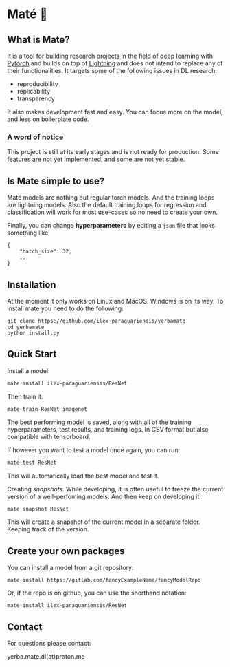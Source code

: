 # Maté 🧉

## What is Mate?
It is a tool for building research projects in the field of deep learning with [Pytorch](https://pytorch.org/) and builds on top of [Lightning](https://www.pytorchlightning.ai/) and does not intend to replace any of their functionalities. It targets some of the following issues in DL research:

- reproducibility
- replicability
- transparency

It also makes development fast and easy. You can focus more on the model, and less on boilerplate code.

### A word of notice
This project is still at its early stages and is not ready for production. Some features are not yet implemented, and some are not yet stable.


## Is Mate simple to use?
Maté models are nothing but regular torch models. And the training loops are lightning models. Also the default training loops for regression and classification will work for most use-cases so no need to create your own.

Finally, you can change **hyperparameters** by editing a `json` file that looks something like:
```
{
	"batch_size": 32,
	...
}
```

## Installation

At the moment it only works on Linux and MacOS. Windows is on its way. To install mate you need to do the following:
```
git clone https://github.com/ilex-paraguariensis/yerbamate 
cd yerbamate
python install.py
```

## Quick Start
Install a model:
```bash
mate install ilex-paraguariensis/ResNet
```
Then train it:
```bash
mate train ResNet imagenet
```
The best performing model is saved, along with all of the training hyperparameters, test results, and training logs. In CSV format but also compatible with tensorboard.

If however you want to test a model once again, you can run:
```bash
mate test ResNet
```
This will automatically load the best model and test it.


Creating *snapshots*. While developing, it is often useful to freeze the current version of a well-perfoming models. And then keep on developing it.
```
mate snapshot ResNet
```
This will create a snapshot of the current model in a separate folder. Keeping track of the version.

## Create your own packages

You can install a model from a git repository:

```
mate install https://gitlab.com/fancyExampleName/fancyModelRepo
````
Or, if the repo is on github, you can use the shorthand notation:

```
mate install ilex-paraguariensis/ResNet
```

## Contact

For questions please contact:

yerba.mate.dl(at)proton.me
